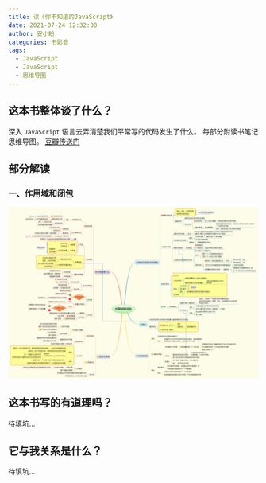 ```yaml
---
title: 读《你不知道的JavaScript》
date: 2021-07-24 12:32:00
author: 安小盼
categories: 书影音
tags:
  - JavaScript
  - JavaScript
  - 思维导图
---
```


## 这本书整体谈了什么？

深入 `JavaScript` 语言去弄清楚我们平常写的代码发生了什么。
每部分附读书笔记思维导图。
[豆瓣传送门](https://book.douban.com/subject/26351021/)

## 部分解读

### 一、作用域和闭包

![作用域和闭包](/static/xmind/books/You-Dont-Know-JS-20210704.png)

## 这本书写的有道理吗？

待填坑...
<!-- 有一定的道理，给了一套系统的阅读技巧。但是作者的思想有点片面，阅读方式对文学作品也有一定的局限性。 -->

## 它与我关系是什么？

待填坑...
<!-- 以前自己更多注重阅读感受，现在明白理性阅读也很重要。 -->

<!-- ![](/static/xmind/200502.png) -->

